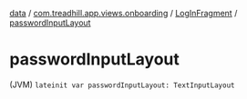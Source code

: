 [data](../../index.md) / [com.treadhill.app.views.onboarding](../index.md) / [LogInFragment](index.md) / [passwordInputLayout](./password-input-layout.md)

# passwordInputLayout

(JVM) `lateinit var passwordInputLayout: TextInputLayout`